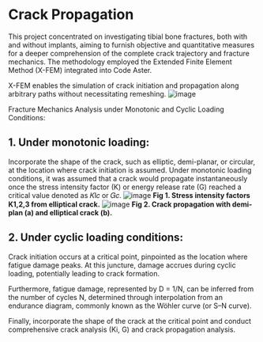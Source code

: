 # Crack Propagation 
This project concentrated on investigating tibial bone fractures, both with and without implants, aiming to furnish objective and quantitative measures for a deeper comprehension of the complete crack trajectory and fracture mechanics. The methodology employed the Extended Finite Element Method (X-FEM) integrated into Code Aster.

X-FEM enables the simulation of crack initiation and propagation along arbitrary paths without necessitating remeshing.
![image](https://github.com/NhatThanh92/CrackPropagation/assets/51020597/873499de-6885-487f-828f-4d3dbb2f6c96)

Fracture Mechanics Analysis under Monotonic and Cyclic Loading Conditions:
## 1. Under monotonic loading:
   Incorporate the shape of the crack, such as elliptic, demi-planar, or circular, at the location where crack initiation is assumed. Under monotonic loading conditions, it was assumed that a crack would propagate instantaneously once the stress intensity factor (K) or energy release rate (G) reached a critical value denoted as 𝐾I𝑐 or 𝐺𝑐.
![image](https://github.com/NhatThanh92/CrackPropagation/assets/51020597/ba6c3081-c46b-4dc0-b9e0-2f7fd5d12572)
   **Fig 1. Stress intensity factors K1,2,3 from elliptical crack.**
![image](https://github.com/NhatThanh92/CrackPropagation/assets/51020597/dcfe48b9-a8ca-45ab-8cdb-d31cc808d624)
   **Fig 2. Crack propagation with demi-plan (a) and elliptical crack (b).**
## 2. Under cyclic loading conditions:
   Crack initiation occurs at a critical point, pinpointed as the location where fatigue damage peaks. At this juncture, damage accrues during cyclic loading, potentially leading to crack formation.

   Furthermore, fatigue damage, represented by D = 1/N, can be inferred from the number of cycles N, determined through interpolation from an endurance diagram, commonly known as the Wöhler curve (or S–N curve).

   Finally, incorporate the shape of the crack at the critical point and conduct comprehensive crack analysis (Ki, G) and crack propagation analysis.

